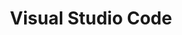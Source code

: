 ---
title: "Visual Studio Code"
layout: article
description: Visual Studio Code is a lightweight, extensible editor developed by Microsoft. 
---